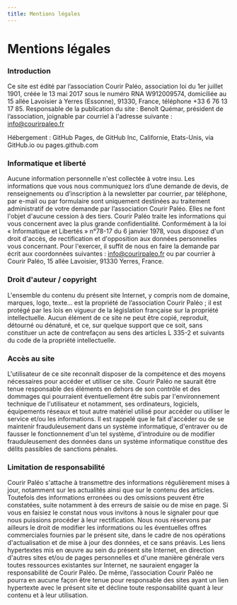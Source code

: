 ```yaml
---
title: Mentions légales
---
```

# Mentions légales
### Introduction
Ce site est édité par l’association Courir Paléo, association loi du 1er juillet 1901, créée le 13 mai 2017 sous le numéro RNA W912009574, domiciliée au 15 allée Lavoisier à Yerres (Essonne), 91330, France, téléphone +33 6 76 13 17 85.
Responsable de la publication du site : Benoît Quémar, président de l’association, joignable par courriel à l'adresse suivante : info@courirpaleo.fr

Hébergement : GitHub Pages, de GitHub Inc, Californie, Etats-Unis, via GitHub.io ou pages.github.com
### Informatique et liberté
Aucune information personnelle n'est collectée à votre insu. Les informations que vous nous communiquez lors d’une demande de devis, de renseignements ou d’inscription à la newsletter par courrier, par téléphone, par e-mail ou par formulaire sont uniquement destinées au traitement administratif de votre demande par l’association Courir Paléo.
Elles ne font l'objet d'aucune cession à des tiers. Courir Paléo traite les informations qui vous concernent avec la plus grande confidentialité.
Conformément à la loi « Informatique et Libertés » n°78-17 du 6 janvier 1978, vous disposez d'un droit d'accès, de rectification et d'opposition aux données personnelles vous concernant. Pour l'exercer, il suffit de nous en faire la demande par écrit aux coordonnées suivantes : info@courirpaleo.fr ou par courrier à Courir Paléo, 15 allée Lavoisier, 91330 Yerres, France.
### Droit d'auteur / copyright
L'ensemble du contenu du présent site Internet, y compris nom de domaine, marques, logo, texte… est la propriété de l’association Courir Paléo ; il est protégé par les lois en vigueur de la législation française sur la propriété intellectuelle.
Aucun élément de ce site ne peut être copié, reproduit, détourné ou dénaturé, et ce, sur quelque support que ce soit, sans constituer un acte de contrefaçon au sens des articles L 335-2 et suivants du code de la propriété intellectuelle. 
### Accès au site
L'utilisateur de ce site reconnaît disposer de la compétence et des moyens nécessaires pour accéder et utiliser ce site. Courir Paléo ne saurait être tenue responsable des éléments en dehors de son contrôle et des dommages qui pourraient éventuellement être subis par l'environnement technique de l'utilisateur et notamment, ses ordinateurs, logiciels, équipements réseaux et tout autre matériel utilisé pour accéder ou utiliser le service et/ou les informations.
Il est rappelé que le fait d'accéder ou de se maintenir frauduleusement dans un système informatique, d'entraver ou de fausser le fonctionnement d'un tel système, d'introduire ou de modifier frauduleusement des données dans un système informatique constitue des délits passibles de sanctions pénales.
### Limitation de responsabilité
Courir Paléo s'attache à transmettre des informations régulièrement mises à jour, notamment sur les actualités ainsi que sur le contenu des articles. Toutefois des informations erronées ou des omissions peuvent être constatées, suite notamment à des erreurs de saisie ou de mise en page. Si vous en faisiez le constat nous vous invitons à nous le signaler pour que nous puissions procéder à leur rectification.
Nous nous réservons par ailleurs le droit de modifier les informations ou les éventuelles offres commerciales fournies par le présent site, dans le cadre de nos opérations d'actualisation et de mise à jour des données, et ce sans préavis.
Les liens hypertextes mis en œuvre au sein du présent site Internet, en direction d'autres sites et/ou de pages personnelles et d'une manière générale vers toutes ressources existantes sur Internet, ne sauraient engager la responsabilité de Courir Paléo.
De même, l’association Courir Paléo ne pourra en aucune façon être tenue pour responsable des sites ayant un lien hypertexte avec le présent site et décline toute responsabilité quant à leur contenu et à leur utilisation.

